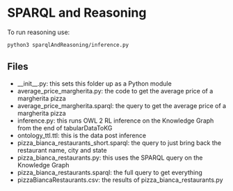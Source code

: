 # SPARQL and Reasoning

To run reasoning use:

```bash
python3 sparqlAndReasoning/inference.py
```

## Files

- \_\_init__.py: this sets this folder up as a Python module
- average_price_margherita.py: the code to get the average price of a margherita pizza
- average_price_margherita.sparql: the query to get the average price of a margherita pizza
- inference.py: this runs OWL 2 RL inference on the Knowledge Graph from the end of tabularDataToKG
- ontology_ttl.ttl: this is the data post inference
- pizza_bianca_restaurants_short.sparql: the query to just bring back the restaurant name, city and state
- pizza_bianca_restaurants.py: this uses the SPARQL query on the Knowledge Graph
- pizza_bianca_restaurants.sparql: the full query to get everything
- pizzaBiancaRestaurants.csv: the results of pizza_bianca_restaurants.py
